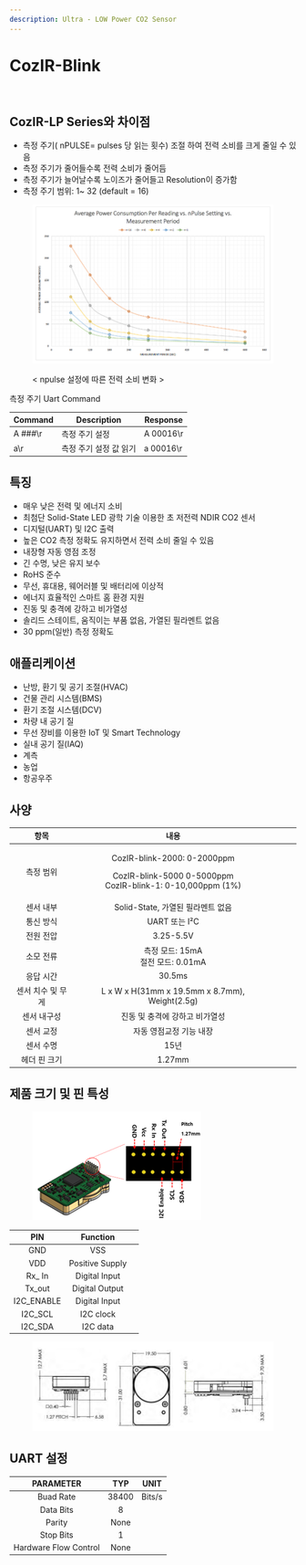 ```yaml
---
description: Ultra - LOW Power CO2 Sensor
---
```


# CozIR-Blink

<figure><img src="https://files.gitbook.com/v0/b/gitbook-x-prod.appspot.com/o/spaces%2F2w8cjMK2EPRUYtxAHUrj%2Fuploads%2Fgit-blob-521cd503cabaaa676b61742968ae178a9a245d90%2Fgss_blink_s%20(1).jpg?alt=media" alt=""><figcaption></figcaption></figure>

## CozIR-LP Series와 차이점 <a href="#1.overview" id="1.overview"></a>

* 측정 주기( nPULSE= pulses 당 읽는 횟수) 조절 하여 전력 소비를 크게 줄일 수 있음
* 측정 주기가 줄어들수록 전력 소비가 줄어듬
* 측정 주기가 늘어날수록 노이즈가 줄어들고 Resolution이 증가함
* 측정 주기 범위: 1\~ 32 (default = 16)

<figure><img src="../../../.gitbook/assets/npulse_setting_cozir_blink.PNG" alt=""><figcaption><p>&#x3C; npulse 설정에 따른 전력 소비 변화 ></p></figcaption></figure>

측정 주기 Uart Command

| Command | Description   | Response  |
| ------- | ------------- | --------- |
| A ###\r | 측정 주기 설정      | A 00016\r |
| a\r     | 측정 주기 설정 값 읽기 | a 00016\r |

## 특징

* 매우 낮은 전력 및 에너지 소비
* 최첨단 Solid-State LED 광학 기술 이용한 초 저전력 NDIR CO2 센서
* 디지털(UART) 및 I2C 출력
* 높은 CO2 측정 정확도 유지하면서 전력 소비 줄일 수 있음
* 내장형 자동 영점 조정
* 긴 수명, 낮은 유지 보수
* RoHS 준수
* 무선, 휴대용, 웨어러블 및 배터리에 이상적
* 에너지 효율적인 스마트 홈 환경 지원
* 진동 및 충격에 강하고 비가열성
* 솔리드 스테이트, 움직이는 부품 없음, 가열된 필라멘트 없음
* 30 ppm(일반) 측정 정확도

## 애플리케이션

* 난방, 환기 및 공기 조절(HVAC)
* 건물 관리 시스템(BMS)
* 환기 조절 시스템(DCV)
* 차량 내 공기 질
* 무선 장비를 이용한 IoT 및 Smart Technology
* 실내 공기 질(IAQ)
* 계측
* 농업
* 항공우주

## 사양

<table><thead><tr><th align="center">항목</th><th align="center">내용</th><th data-hidden align="center"></th><th data-hidden></th><th data-hidden></th></tr></thead><tbody><tr><td align="center">측정 범위</td><td align="center"><p>CozIR-blink-2000: 0-2000ppm</p><p>CozIR-blink-5000 0-5000ppm<br>CozIR-blink-1: 0-10,000ppm (1%)</p></td><td align="center"></td><td></td><td></td></tr><tr><td align="center">센서 내부</td><td align="center">Solid-State, 가열된 필라멘트 없음</td><td align="center"></td><td></td><td></td></tr><tr><td align="center">통신 방식</td><td align="center">UART 또는 I²C</td><td align="center"></td><td></td><td></td></tr><tr><td align="center">전원 전압</td><td align="center">3.25-5.5V</td><td align="center"></td><td></td><td></td></tr><tr><td align="center">소모 전류</td><td align="center">측정 모드: 15mA<br>절전 모드: 0.01mA</td><td align="center"></td><td></td><td></td></tr><tr><td align="center">응답 시간</td><td align="center">30.5ms</td><td align="center"></td><td></td><td></td></tr><tr><td align="center">센서 치수 및 무게</td><td align="center">L x W x H(31mm x 19.5mm x 8.7mm), Weight(2.5g)</td><td align="center"></td><td></td><td></td></tr><tr><td align="center">센서 내구성</td><td align="center">진동 및 충격에 강하고 비가열성</td><td align="center"></td><td></td><td></td></tr><tr><td align="center">센서 교정</td><td align="center">자동 영점교정 기능 내장</td><td align="center"></td><td></td><td></td></tr><tr><td align="center">센서 수명</td><td align="center">15년</td><td align="center"></td><td></td><td></td></tr><tr><td align="center">헤더 핀 크기</td><td align="center">1.27mm</td><td align="center"></td><td></td><td></td></tr></tbody></table>

## 제품 크기 및 핀 특성

<figure><img src="../../../.gitbook/assets/cozirlp2_pin.png" alt=""><figcaption></figcaption></figure>

<table><thead><tr><th align="center">PIN</th><th align="center">Function</th><th data-hidden></th></tr></thead><tbody><tr><td align="center">GND</td><td align="center">VSS</td><td></td></tr><tr><td align="center">VDD</td><td align="center">Positive Supply</td><td></td></tr><tr><td align="center">Rx_ In</td><td align="center">Digital Input</td><td></td></tr><tr><td align="center">Tx_out</td><td align="center">Digital Output</td><td></td></tr><tr><td align="center">I2C_ENABLE</td><td align="center">Digital Input</td><td></td></tr><tr><td align="center">I2C_SCL</td><td align="center">I2C clock</td><td></td></tr><tr><td align="center">I2C_SDA</td><td align="center">I2C data</td><td></td></tr></tbody></table>

<figure><img src="../../../.gitbook/assets/CozIR-Blink_size.PNG" alt=""><figcaption></figcaption></figure>

## UART 설정

|       PARAMETER       |  TYP  |  UNIT  |
| :-------------------: | :---: | :----: |
|       Buad Rate       | 38400 | Bits/s |
|       Data Bits       |   8   |        |
|         Parity        |  None |        |
|       Stop Bits       |   1   |        |
| Hardware Flow Control |  None |        |
